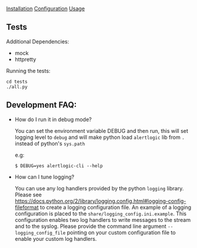 [Installation](share/README.md#installation)
[Configuration](share/README.md#configuration)
[Usage](share/README.md#usage)

## Tests

Additional Dependencies:

* mock
* httpretty

Running the tests:

```
cd tests
./all.py

```

## Development FAQ:

* How do I run it in debug mode?

    You can set the environment variable DEBUG and then run, this will set
    logging level to `debug` and will make python load `alertlogic` lib from
    `.` instead of python's `sys.path`

    e.g:

    `$ DEBUG=yes alertlogic-cli --help`

* How can I tune logging?

    You can use any log handlers provided by the python `logging` library.
    Please see https://docs.python.org/2/library/logging.config.html#logging-config-fileformat
    to create a logging configuration file. An example of a logging
    configuration is placed to the `share/logging_config.ini.example`. This
    configuration enables two log handlers to write messages to the stream and
    to the syslog. Please provide the command line argument `--logging_config_file`
    pointing on your custom configuration file to enable your custom log handlers.
